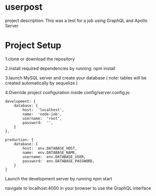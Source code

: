 

# userpost

project description: This was a test for a job using GraphQL and Apollo Server

# Project Setup

1.clone or download the repository

2.install required dependencies by running: npm install

3.launch MySQL server and create your database ( note: tables will be created automatically by sequelize )

4.Override project configuration inside config/server.config.js:
```
development: {
	database: {
		host:  'localhost',
		name:  'node-job',
		username:  'root',
		password:  '',
	}
},

production: {
	database: {
		host:  env.DATABASE_HOST,
		name:  env.DATABASE_NAME,
		username:  env.DATABASE_USER,
		password:  env.DATABASE_PASSWORD,
	}
}
```
Launch the development server by running npm start 

navigate to localhost:4000 in your browser to use the GraphQL interface


